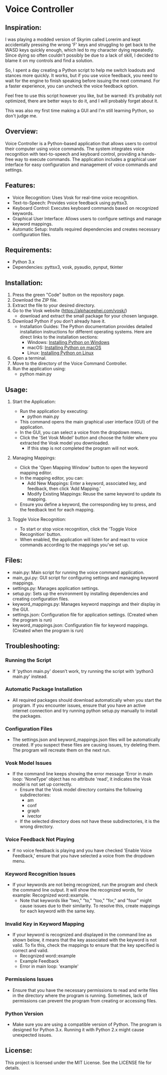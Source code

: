 # Voice Controller
## Inspiration:
I was playing a modded version of Skyrim called Lorerim and kept accidentally pressing the wrong 'F' keys and struggling to get back to the WASD keys quickly enough, which led to my character dying repeatedly. Since dying so often couldn't possibly be due to a lack of skill, I decided to blame it on my controls and find a solution.

So, I spent a day creating a Python script to help me switch loadouts and stances more quickly. It works, but if you use voice feedback, you need to wait for the engine to finish speaking before issuing the next command. For a faster experience, you can uncheck the voice feedback option.

Feel free to use this script however you like, but be warned: it’s probably not optimized, there are better ways to do it, and I will probably forget about it.

This was also my first time making a GUI and I'm still learning Python, so don't judge me.

## Overview:
Voice Controller is a Python-based application that allows users to control their computer using voice commands. The system integrates voice recognition with text-to-speech and keyboard control, providing a hands-free way to execute commands. The application includes a graphical user interface for easy configuration and management of voice commands and settings.

## Features:
- Voice Recognition: Uses Vosk for real-time voice recognition.
- Text-to-Speech: Provides voice feedback using pyttsx3.
- Keyboard Control: Executes keyboard commands based on recognized keywords.
- Graphical User Interface: Allows users to configure settings and manage keyword mappings.
- Automatic Setup: Installs required dependencies and creates necessary configuration files.

## Requirements:
- Python 3.x
- Dependencies: pyttsx3, vosk, pyaudio, pynput, tkinter

## Installation:
1. Press the green "Code" button on the repository page.
2. Download the ZIP file.
3. Extract the file to your desired directory.
4. Go to the Vosk website (https://alphacephei.com/vosk/)
    - download and extract the small package for your chosen language.
5. Download Python if you don’t already have it.
    - Installation Guides: The Python documentation provides detailed installation instructions for different operating systems. Here are direct links to the installation sections:
        - Windows: [Installing Python on Windows](https://docs.python.org/3/using/windows.html)
        - macOS: [Installing Python on macOS](https://docs.python.org/3/using/mac.html)
        - Linux: [Installing Python on Linux](https://docs.python.org/3/using/unix.html)
6. Open a terminal.
7. Move to the directory of the Voice Command Controller.
8. Run the application using:
    - python main.py

## Usage:
1. Start the Application:
   - Run the application by executing:
       - python main.py
   - This command opens the main graphical user interface (GUI) of the application.
   - In the GUI, you can select a voice from the dropdown menu.
   - Click the 'Set Vosk Model' button and choose the folder where you extracted the Vosk model you downloaded.
       - If this step is not completed the program will not work. 

2. Managing Mappings:
   - Click the 'Open Mapping Window' button to open the keyword mapping editor.
   - In the mapping editor, you can:
       - Add New Mappings: Enter a keyword, associated key, and feedback, then click 'Add Mapping.'
       - Modify Existing Mappings: Reuse the same keyword to update its mapping.
   - Ensure you define a keyword, the corresponding key to press, and the feedback text for each mapping.

5. Toggle Voice Recognition:
   - To start or stop voice recognition, click the 'Toggle Voice Recognition' button.
   - When enabled, the application will listen for and react to voice commands according to the mappings you've set up.

## Files:
- main.py: Main script for running the voice command application.
- main_gui.py: GUI script for configuring settings and managing keyword mappings.
- settings.py: Manages application settings.
- setup.py: Sets up the environment by installing dependencies and creating configuration files.
- keyword_mappings.py: Manages keyword mappings and their display in the GUI.
- settings.json: Configuration file for application settings. (Created when the program is run)
- keyword_mappings.json: Configuration file for keyword mappings. (Created when the program is run)

## Troubleshooting:
### Running the Script
- If 'python main.py' doesn’t work, try running the script with 'python3 main.py' instead.
  
### Automatic Package Installation
- All required packages should download automatically when you start the program. If you encounter issues, ensure that you have an active internet connection and try running python setup.py manually to install the packages.

### Configuration Files
- The settings.json and keyword_mappings.json files will be automatically created. If you suspect these files are causing issues, try deleting them. The program will recreate them on the next run.

### Vosk Model Issues
- If the command line keeps showing the error message 'Error in main loop: 'NoneType' object has no attribute 'read', it indicates the Vosk model is not set up correctly.
    - Ensure that the Vosk model directory contains the following subdirectories:
        - am
        - conf
        - graph
        - ivector
    - If the selected directory does not have these subdirectories, it is the wrong directory.
 
### Voice Feedback Not Playing
- If no voice feedback is playing and you have checked 'Enable Voice Feedback,' ensure that you have selected a voice from the dropdown menu.

### Keyword Recognition Issues
- If your keywords are not being recognized, run the program and check the command line output. It will show the recognized words, for example: Recognized word::example.
    - Note that keywords like "two," "to," "too," "for," and "four" might cause issues due to their similarity. To resolve this, create mappings for each keyword with the same key.

### Invalid Key in Keyword Mapping
- If your keyword is recognized and displayed in the command line as shown below, it means that the key associated with the keyword is not valid. To fix this, check the mappings to ensure that the key specified is correct and valid.
  - Recognized word::example
  - Example Feedback
  - Error in main loop: 'example'

### Permissions Issues
- Ensure that you have the necessary permissions to read and write files in the directory where the program is running. Sometimes, lack of permissions can prevent the program from creating or accessing files.

### Python Version
- Make sure you are using a compatible version of Python. The program is designed for Python 3.x. Running it with Python 2.x might cause unexpected issues.
  
## License:
This project is licensed under the MIT License. See the LICENSE file for details.
